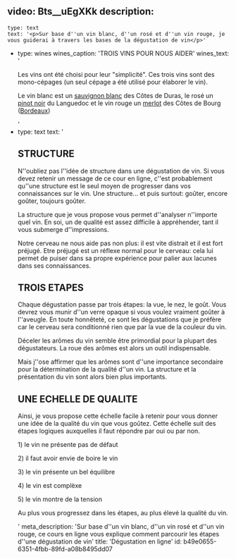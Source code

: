 video: Bts__uEgXKk
description:
  -
    type: text
    text: '<p>Sur base d''un vin blanc, d''un rosé et d''un vin rouge, je vous guiderai à travers les bases de la dégustation de vin</p>'
  -
    type: wines
    wines_caption: 'TROIS VINS POUR NOUS AIDER'
    wines_text: '<p>Les vins ont été choisi pour leur "simplicité". Ces trois vins sont des mono-cépages (un seul cépage a été utilisé pour élaborer le vin).</p><p>Le vin blanc est un <a href="/fr/grape/sauvignon-blanc">sauvignon blanc</a> des Côtes de Duras, le rosé un <a href="/fr/grape/pinot-noir">pinot noir</a> du Languedoc et le vin rouge un <a href="/fr/grape/merlot">merlot</a> des Côtes de Bourg (<a href="/fr/region/bordeaux">Bordeaux</a>)</p>'
  -
    type: text
    text: '<h2 class="text-base md:text-lg">STRUCTURE</h2><p>N''oubliez pas l''idée de structure dans une dégustation de vin. Si vous devez retenir un message de ce cour en ligne, c''est probablement qu''une structure est le seul moyen de progresser dans vos connaissances sur le vin. Une structure... et puis surtout: goûter, encore goûter, toujours goûter.</p><p>La structure que je vous propose vous permet d''analyser n''importe quel vin. En soi, un de qualité est assez difficile à appréhender, tant il vous submerge d''impressions.</p><p>Notre cerveau ne nous aide pas non plus: il est vite distrait et il est fort préjugé. Etre préjugé est un réflexe normal pour le cerveau: cela lui permet de puiser dans sa propre expérience pour palier aux lacunes dans ses connaissances.</p><h2 class="text-base md:text-lg">TROIS ETAPES</h2><p>Chaque dégustation passe par trois étapes: la vue, le nez, le goût. Vous devrez vous munir d''un verre opaque si vous voulez vraiment goûter à l''aveugle. En toute honnêteté, ce sont les dégustations que je préfère car le cerveau sera conditionné rien que par la vue de la couleur du vin.</p><p>Déceler les arômes du vin semble être primordial pour la plupart des dégustateurs. La roue des arômes est alors un outil indispensable.</p><p>Mais j''ose affirmer que les arômes sont d''une importance secondaire pour la détermination de la qualité d''un vin. La structure et la présentation du vin sont alors bien plus importants.</p><h2 class="text-base md:text-lg">UNE ECHELLE DE QUALITE</h2><p>Ainsi, je vous propose cette échelle facile à retenir pour vous donner une idée de la qualité du vin que vous goûtez. Cette échelle suit des étapes logiques auxquelles il faut répondre par oui ou par non.</p><p>1) le vin ne présente pas de défaut</p><p>2) il faut avoir envie de boire le vin</p><p>3) le vin présente un bel équilibre</p><p>4) le vin est complèxe</p><p>5) le vin montre de la tension</p><p>Au plus vous progressez dans les étapes, au plus élevé la qualité du vin.</p>'
meta_description: 'Sur base d''un vin blanc, d''un vin rosé et d''un vin rouge, ce cours en ligne vous explique comment parcourir les étapes d''une dégustation de vin'
title: 'Dégustation en ligne'
id: b49e0655-6351-4fbb-89fd-a08b8495dd07

